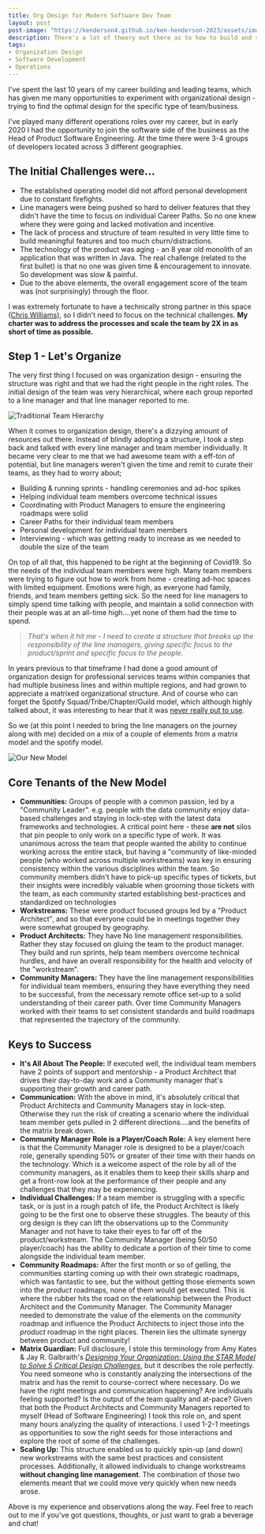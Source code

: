 ```yaml
---
title: Org Design for Modern Software Dev Team
layout: post
post-image: "https://kenderson4.github.io/ken-henderson-2023/assets/images/people-are-the-focus.png"
description: There's a lot of theory out there as to how to build and structure a software development team. I'm sharing a view (the culmination of my experiences over the past 15 years) which I've recently had the opportunity to test.....and it worked really well! 
tags:
- Organization Design
- Software Development
- Operations
---
```


I've spent the last 10 years of my career building and leading teams, which has given me many opportunities to experiment with organizational design - trying to find the optimal design for the specific type of team/business.

I've played many different operations roles over my career, but in early 2020 I had the opportunity to join the software side of the business as the Head of Product Software Engineering. At the time there were 3-4 groups of developers located across 3 different geographies. 

## The Initial Challenges were...
- The established operating model did not afford personal development due to constant firefights.
- Line managers were being pushed so hard to deliver features that they didn't have the time to focus on individual Career Paths. So no one knew where they were going and lacked motivation and incentive.
- The lack of process and structure of team resulted in very little time to build meaningful features and too much churn/distractions.
- The technology of the product was aging - an 8 year old monolith of an application that was written in Java. The real challenge (related to the first bullet) is that no one was given time & encouragement to innovate. So development was slow & painful.
- Due to the above elements, the overall engagement score of the team was (not surprisingly) through the floor.
 
I was extremely fortunate to have a technically strong partner in this space ([Chris Williams](https://www.voodootikigod.com/)), so I didn't need to focus on the technical challenges. **My charter was to address the processes and scale the team by 2X in as short of time as possible.**

## Step 1 - Let's Organize
The very first thing I focused on was organization design - ensuring the structure was right and that we had the right people in the right roles. The initial design of the team was very hierarchical, where each group reported to a line manager and that line manager reported to me.

![Traditional Team Hierarchy](https://kenderson4.github.io/ken-henderson-2023/assets/images/traditional-hierarchy-example.png)

When it comes to organization design, there's a dizzying amount of resources out there. Instead of blindly adopting a structure, I took a step back and talked with every line manager and team member individually. It became very clear to me that we had awesome team with a eff-ton of potential, but line managers weren't given the time and remit to curate their teams, as they had to worry about;
- Building & running sprints - handling ceremonies and ad-hoc spikes
- Helping individual team members overcome technical issues
- Coordinating with Product Managers to ensure the engineering roadmaps were solid
- Career Paths for their individual team members
- Personal development for individual team members
- Interviewing - which was getting ready to increase as we needed to double the size of the team

On top of all that, this happened to be right at the beginning of Covid19. So the needs of the individual team members were high. Many team members were trying to figure out how to work from home - creating ad-hoc spaces with limited equipment. Emotions were high, as everyone had family, friends, and team members getting sick. So the need for line managers to simply spend time talking with people, and maintain a solid connection with their people was at an all-time high....yet none of them had the time to spend.

>*That's when it hit me - I need to create a structure that breaks up the responsibility of the line managers, giving specific focus to the product/sprint and specific focus to the people.* 

In years previous to that timeframe I had done a good amount of organization design for professional services teams within companies that had multiple business lines and within multiple regions, and had grown to appreciate a matrixed organizational structure. And of course who can forget the Spotify Squad/Tribe/Chapter/Guild model, which although highly talked about, it was interesting to hear that it was [never really put to use](https://www.jeremiahlee.com/posts/failed-squad-goals/).

So we (at this point I needed to bring the line managers on the journey along with me) decided on a mix of a couple of elements from a matrix model and the spotify model.

![Our New Model](https://kenderson4.github.io/ken-henderson-2023/assets/images/matrixed-software-team-example.png)

## Core Tenants of the New Model
- **Communities:** Groups of people with a common passion, led by a "Community Leader". e.g. people with the data community enjoy data-based challenges and staying in lock-step with the latest data frameworks and technologies. A critical point here - these **are not** silos that pin people to only work on a specific type of work. It was unanimous across the team that people wanted the ability to continue working across the entire stack, but having a "community of like-minded people (who worked across multiple workstreams) was key in ensuring consistency within the various disciplines within the team. So community members didn't have to pick-up specific types of tickets, but their insights were incredibly valuable when grooming those tickets with the team, as each community started establishing best-practices and standardized on technologies
- **Workstreams:** These were product focused groups led by a "Product Architect", and so that everyone could be in meetings together they were somewhat grouped by geography.
- **Product Architects:** They have No line management responsibilities. Rather they stay focused on gluing the team to the product manager. They build and run sprints, help team members overcome technical hurdles, and have an overall responsibility for the health and velocity of the "workstream".
- **Community Managers:** They have the line management responsibilities for individual team members, ensuring they have everything they need to be successful, from the necessary remote office set-up to a solid understanding of their career path. Over time Community Managers worked with their teams to set consistent standards and build roadmaps that represented the trajectory of the community. 

## Keys to Success
- **It's All About The People:** If executed well, the individual team members have 2 points of support and mentorship - a Product Architect that drives their day-to-day work and a Community manager that's supporting their growth and career path.
- **Communication:** With the above in mind, it's absolutely critical that Product Architects and Community Managers stay in lock-step. Otherwise they run the risk of creating a scenario where the individual team member gets pulled in 2 different directions....and the benefits of the matrix break down.
- **Community Manager Role is a Player/Coach Role:** A key element here is that the Community Manager role is designed to be a player/coach role, generally spending 50% or greater of their time with their hands on the technology. Which is a welcome aspect of the role by all of the community managers, as it enables them to keep their skills sharp and get a front-row look at the performance of their people and any challenges that they may be experiencing.
- **Individual Challenges:** If a team member is struggling with a specific task, or is just in a rough patch of life, the Product Architect is likely going to be the first one to observe these struggles. The beauty of this org design is they can lift the observations up to the Community Manager and not have to take their eyes to far off of the product/workstream. The Community Manager (being 50/50 player/coach) has the ability to dedicate a portion of their time to come alongside the individual team member.
- **Community Roadmaps:** After the first month or so of gelling, the communities starting coming up with their own strategic roadmaps, which was fantastic to see, but the without getting those elements sown into the *product* roadmaps, none of them would get executed. This is where the rubber hits the road on the relationship between the Product Architect and the Community Manager. The Community Manager needed to demonstrate the value of the elements on the *community* roadmap and influence the Product Architects to inject those into the *product* roadmap in the right places. Therein lies the ultimate synergy between product and community!
- **Matrix Guardian:** Full disclosure, I stole this terminology from Amy Kates & Jay R. Galbraith's [*Designing Your Organization: Using the STAR Model to Solve 5 Critical Design Challenges*](https://www.amazon.com/Designing-Your-Organization-Critical-Challenges/dp/0787994944), but it describes the role perfectly. You need someone who is constantly analyzing the intersections of the matrix and has the remit to course-correct where necessary. Do we have the right meetings and communication happening? Are individuals feeling supported? Is the output of the team quality and at-pace? Given that both the Product Architects and Community Managers reported to myself (Head of Software Engineering) I took this role on, and spent many hours analyzing the quality of interactions. I used 1-2-1 meetings as opportunities to sow the right seeds for those interactions and explore the root of some of the challenges. 
- **Scaling Up:** This structure enabled us to quickly spin-up (and down) new workstreams with the same best practices and consistent processes. Additionally, it allowed individuals to change workstreams **without changing line management**. The combination of those two elements meant that we could move very quickly when new needs arose.

Above is my experience and observations along the way. Feel free to reach out to me if you've got questions, thoughts, or just want to grab a beverage and chat!
